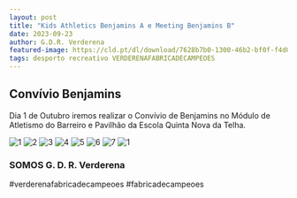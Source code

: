 ```yaml
---
layout: post
title: "Kids Athletics Benjamins A e Meeting Benjamins B"
date: 2023-09-23
author: G.D.R. Verderena
featured-image: https://cld.pt/dl/download/7628b7b0-1300-46b2-bf0f-f4d08a05c957/benjamins.jpeg
tags: desporto recreativo VERDERENAFABRICADECAMPEOES
---
```



<H2>Convívio Benjamins</H2>

Dia 1 de Outubro iremos realizar o Convívio de Benjamins no Módulo de Atletismo do Barreiro e Pavilhão da Escola Quinta Nova da Telha.

![1](https://cld.pt/dl/download/7628b7b0-1300-46b2-bf0f-f4d08a05c957/benjamins.jpeg)
![2](https://cld.pt/dl/download/26996da1-9f47-4649-9620-dd6e1b8f9ef9/WhatsApp%20Image%202023-09-25%20at%2008.20.30.jpeg)
![3](https://cld.pt/dl/download/94da69c3-b7a7-477b-8825-ed69ce13ac44/1.jpeg)
![4](https://cld.pt/dl/download/d5a6e0fb-92bd-455d-8aff-f90e03c98a5e/2.jpeg)
![5](https://cld.pt/dl/download/db9cf18f-b7bb-4c61-be91-bd2a715d4526/3.jpeg)
![6](https://cld.pt/dl/download/a4647148-2c49-41ac-8b8e-aa4fc0771ac2/4.jpeg)
![7](https://cld.pt/dl/download/77d00444-3c99-44bc-8160-2605db9bfdaf/7.jpeg)
![1](https://cld.pt/dl/download/744285ff-0d73-484e-8c3b-1eb9ba0458d3/8-1.jpeg)

<H3>SOMOS G. D. R. Verderena</H3>

#verderenafabricadecampeoes #fabricadecampeoes 
